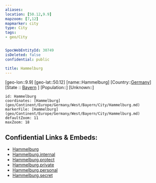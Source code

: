 ```yaml
---
aliases: 
location: [50.12,9.9]
mapzoom: [7,12] 
mapmarker: city 
type: City
tags:
- geo/City


SpocWebEntityId: 30749
isDeleted: false
confidential: public

title: Hammelburg
---
```

[geo-lon::9.9]
[geo-lat::50.12]
[name::Hammelburg]
[Country::[Germany](geo/Continent/Europe/Germany.md)]
[State :: [Bayern](geo/Continent/Europe/Germany/West/Bayern.md) ]
[Population::]
[Unknown::]


```leaflet
id: Hammelburg
coordinates: [Hammelburg](geo/Continent/Europe/Germany/West/Bayern/City/Hammelburg.md)
markerFile: [Hammelburg](geo/Continent/Europe/Germany/West/Bayern/City/Hammelburg.md)
defaultZoom: 11 
maxZoom: 18
```


## Confidential Links & Embeds: 
- [Hammelburg](../../../../../../../../_public/geo/Continent/Europe/Germany/West/Bayern/City/Hammelburg.md) 
- [Hammelburg.internal](../../../../../../../../_internal/geo/Continent/Europe/Germany/West/Bayern/City/Hammelburg.internal.md) 
- [Hammelburg.protect](../../../../../../../../_protect/geo/Continent/Europe/Germany/West/Bayern/City/Hammelburg.protect.md) 
- [Hammelburg.private](../../../../../../../../_private/geo/Continent/Europe/Germany/West/Bayern/City/Hammelburg.private.md) 
- [Hammelburg.personal](../../../../../../../../_personal/geo/Continent/Europe/Germany/West/Bayern/City/Hammelburg.personal.md) 
- [Hammelburg.secret](../../../../../../../../_secret/geo/Continent/Europe/Germany/West/Bayern/City/Hammelburg.secret.md) 
